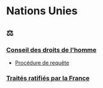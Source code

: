 # Nations Unies

## ⚖️
### <a id="cdh"></a> [Conseil des droits de l'homme](https://www.ohchr.org/fr/hr-bodies/hrc/about-council)
* [Procédure de requête](https://www.ohchr.org/fr/hr-bodies/hrc/complaint-procedure/hrc-complaint-procedure-index)

### [Traités ratifiés par la France](https://tbinternet.ohchr.org/_layouts/15/TreatyBodyExternal/countries.aspx?CountryCode=FRA&Lang=FR)

